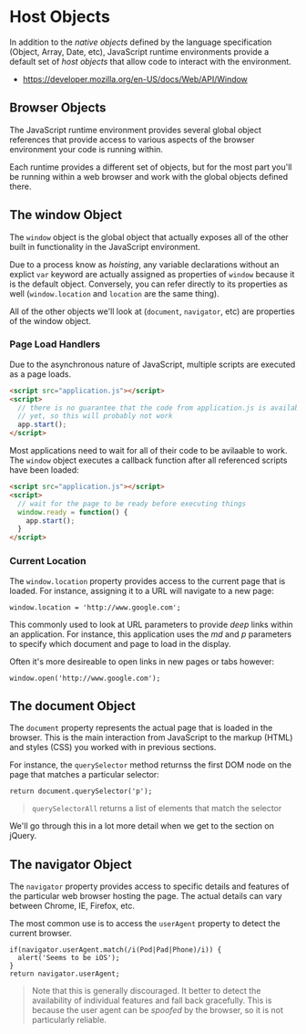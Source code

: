 # Host Objects

In addition to the *native objects* defined by the language specification
(Object, Array, Date, etc), JavaScript runtime environments provide a default
set of *host objects* that allow code to interact with the environment.

* <https://developer.mozilla.org/en-US/docs/Web/API/Window>

## Browser Objects

The JavaScript runtime environment provides several global object references
that provide access to various aspects of the browser environment your code is
running within.

Each runtime provides a different set of objects, but for the most part you'll
be running within a web browser and work with the global objects defined there.

## The window Object

The `window` object is the global object that actually exposes all of the
other built in functionality in the JavaScript environment.

Due to a process know as *hoisting*, any variable declarations without an
explict `var` keyword are actually assigned as properties of `window` because
it is the default object. Conversely, you can refer directly to its
properties as well (`window.location` and `location` are the same thing).

All of the other objects we'll look at (`document`, `navigator`, etc) are
properties of the window object.

### Page Load Handlers

Due to the asynchronous nature of JavaScript, multiple scripts are executed as
a page loads.

```html
<script src="application.js"></script>
<script>
  // there is no guarantee that the code from application.js is available
  // yet, so this will probably not work
  app.start();
</script>
```

Most applications need to wait for all of their code to be avilaable to work.
The `window` object executes a callback function after all referenced scripts
have been loaded:

```html
<script src="application.js"></script>
<script>
  // wait for the page to be ready before executing things
  window.ready = function() {
    app.start();
  }
</script>
```

### Current Location

The `window.location` property provides access to the current page that is
loaded. For instance, assigning it to a URL will navigate to a new page:

```javascript.interactive
window.location = 'http://www.google.com';
```

This commonly used to look at URL parameters to provide *deep* links within
an application. For instance, this application uses the *md* and *p*
parameters to specify which document and page to load in the display.

Often it's more desireable to open links in new pages or tabs however:

```javascript.interactive
window.open('http://www.google.com');
```

## The document Object

The `document` property represents the actual page that is loaded in the
browser. This is the main interaction from JavaScript to the markup (HTML)
and styles (CSS) you worked with in previous sections.

For instance, the `querySelector` method returnss the first DOM node on the
page that matches a particular selector:

```javascript.interactive
return document.querySelector('p');
```

> `querySelectorAll` returns a list of elements that match the selector

We'll go through this in a lot more detail when we get to the section on
jQuery.

## The navigator Object

The `navigator` property provides access to specific details and features of
the particular web browser hosting the page. The actual details can vary
between Chrome, IE, Firefox, etc.

The most common use is to access the `userAgent` property to detect the
current browser.

```javascript.interactive
if(navigator.userAgent.match(/i(Pod|Pad|Phone)/i)) {
  alert('Seems to be iOS');
}
return navigator.userAgent;
```

> Note that this is generally discouraged. It better to detect the
> availability of individual features and fall back gracefully. This is
> because the user agent can be *spoofed* by the browser, so it is not
> particularly reliable.


